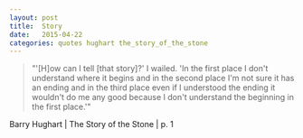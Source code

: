 ```yaml
---
layout: post
title:  Story
date:   2015-04-22
categories: quotes hughart the_story_of_the_stone
---
```


>"'[H]ow can I tell [that story]?' I wailed. 'In the first place I don't understand where it begins and in the second place I'm not sure it has an ending and in the third place even if I understood the ending it wouldn't do me any good because I don't understand the beginning in the first place.'"

Barry Hughart | The Story of the Stone | p. 1


[jekyll-gh]: https://github.com/mojombo/jekyll
[jekyll]:    http://jekyllrb.com
